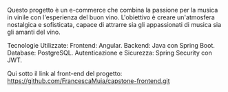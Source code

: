 Questo progetto è un e-commerce che combina la passione per la musica in vinile con l'esperienza del buon vino. 
L'obiettivo è creare un'atmosfera nostalgica e sofisticata, capace di attrarre sia gli appassionati di musica sia gli amanti del vino.

Tecnologie Utilizzate:
Frontend: Angular.
Backend: Java con Spring Boot.
Database: PostgreSQL.
Autenticazione e Sicurezza: Spring Security con JWT.

Qui sotto il link al front-end del progetto:
https://github.com/FrancescaMuia/capstone-frontend.git
